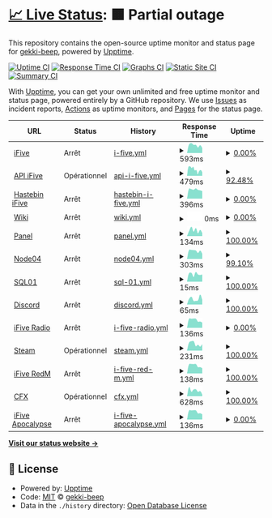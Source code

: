 # [📈 Live Status](https://gekki-beep.github.io/status-page): <!--live status--> **🟧 Partial outage**

This repository contains the open-source uptime monitor and status page for [gekki-beep](https://gekki-beep.github.io/status-page), powered by [Upptime](https://github.com/upptime/upptime).

[![Uptime CI](https://github.com/gekki-beep/status-page/workflows/Uptime%20CI/badge.svg)](https://github.com/gekki-beep/status-page/actions?query=workflow%3A%22Uptime+CI%22)
[![Response Time CI](https://github.com/gekki-beep/status-page/workflows/Response%20Time%20CI/badge.svg)](https://github.com/gekki-beep/status-page/actions?query=workflow%3A%22Response+Time+CI%22)
[![Graphs CI](https://github.com/gekki-beep/status-page/workflows/Graphs%20CI/badge.svg)](https://github.com/gekki-beep/status-page/actions?query=workflow%3A%22Graphs+CI%22)
[![Static Site CI](https://github.com/gekki-beep/status-page/workflows/Static%20Site%20CI/badge.svg)](https://github.com/gekki-beep/status-page/actions?query=workflow%3A%22Static+Site+CI%22)
[![Summary CI](https://github.com/gekki-beep/status-page/workflows/Summary%20CI/badge.svg)](https://github.com/gekki-beep/status-page/actions?query=workflow%3A%22Summary+CI%22)

With [Upptime](https://upptime.js.org), you can get your own unlimited and free uptime monitor and status page, powered entirely by a GitHub repository. We use [Issues](https://github.com/gekki-beep/status-page/issues) as incident reports, [Actions](https://github.com/gekki-beep/status-page/actions) as uptime monitors, and [Pages](https://gekki-beep.github.io/status-page) for the status page.

<!--start: status pages-->
<!-- This summary is generated by Upptime (https://github.com/upptime/upptime) -->
<!-- Do not edit this manually, your changes will be overwritten -->
<!-- prettier-ignore -->
| URL | Status | History | Response Time | Uptime |
| --- | ------ | ------- | ------------- | ------ |
| <img alt="" src="https://i.imgur.com/51J6HuV.png" height="13"> [iFive](https://ifive-community.fr) | Arrêt | [i-five.yml](https://github.com/Gekki-beep/status-page/commits/HEAD/history/i-five.yml) | <details><summary><img alt="Response time graph" src="./graphs/i-five/response-time-week.png" height="20"> 593ms</summary><br><a href="https://gekki-beep.github.io/status-page/history/i-five"><img alt="Response time 328" src="https://img.shields.io/endpoint?url=https%3A%2F%2Fraw.githubusercontent.com%2FGekki-beep%2Fstatus-page%2FHEAD%2Fapi%2Fi-five%2Fresponse-time.json"></a><br><a href="https://gekki-beep.github.io/status-page/history/i-five"><img alt="24-hour response time 385" src="https://img.shields.io/endpoint?url=https%3A%2F%2Fraw.githubusercontent.com%2FGekki-beep%2Fstatus-page%2FHEAD%2Fapi%2Fi-five%2Fresponse-time-day.json"></a><br><a href="https://gekki-beep.github.io/status-page/history/i-five"><img alt="7-day response time 593" src="https://img.shields.io/endpoint?url=https%3A%2F%2Fraw.githubusercontent.com%2FGekki-beep%2Fstatus-page%2FHEAD%2Fapi%2Fi-five%2Fresponse-time-week.json"></a><br><a href="https://gekki-beep.github.io/status-page/history/i-five"><img alt="30-day response time 544" src="https://img.shields.io/endpoint?url=https%3A%2F%2Fraw.githubusercontent.com%2FGekki-beep%2Fstatus-page%2FHEAD%2Fapi%2Fi-five%2Fresponse-time-month.json"></a><br><a href="https://gekki-beep.github.io/status-page/history/i-five"><img alt="1-year response time 333" src="https://img.shields.io/endpoint?url=https%3A%2F%2Fraw.githubusercontent.com%2FGekki-beep%2Fstatus-page%2FHEAD%2Fapi%2Fi-five%2Fresponse-time-year.json"></a></details> | <details><summary><a href="https://gekki-beep.github.io/status-page/history/i-five">0.00%</a></summary><a href="https://gekki-beep.github.io/status-page/history/i-five"><img alt="All-time uptime 54.99%" src="https://img.shields.io/endpoint?url=https%3A%2F%2Fraw.githubusercontent.com%2FGekki-beep%2Fstatus-page%2FHEAD%2Fapi%2Fi-five%2Fuptime.json"></a><br><a href="https://gekki-beep.github.io/status-page/history/i-five"><img alt="24-hour uptime 0.00%" src="https://img.shields.io/endpoint?url=https%3A%2F%2Fraw.githubusercontent.com%2FGekki-beep%2Fstatus-page%2FHEAD%2Fapi%2Fi-five%2Fuptime-day.json"></a><br><a href="https://gekki-beep.github.io/status-page/history/i-five"><img alt="7-day uptime 0.00%" src="https://img.shields.io/endpoint?url=https%3A%2F%2Fraw.githubusercontent.com%2FGekki-beep%2Fstatus-page%2FHEAD%2Fapi%2Fi-five%2Fuptime-week.json"></a><br><a href="https://gekki-beep.github.io/status-page/history/i-five"><img alt="30-day uptime 1.38%" src="https://img.shields.io/endpoint?url=https%3A%2F%2Fraw.githubusercontent.com%2FGekki-beep%2Fstatus-page%2FHEAD%2Fapi%2Fi-five%2Fuptime-month.json"></a><br><a href="https://gekki-beep.github.io/status-page/history/i-five"><img alt="1-year uptime 73.63%" src="https://img.shields.io/endpoint?url=https%3A%2F%2Fraw.githubusercontent.com%2FGekki-beep%2Fstatus-page%2FHEAD%2Fapi%2Fi-five%2Fuptime-year.json"></a></details>
| <img alt="" src="https://i.imgur.com/51J6HuV.png" height="13"> [API iFive](https://api.ifive-community.fr) | Opérationnel | [api-i-five.yml](https://github.com/Gekki-beep/status-page/commits/HEAD/history/api-i-five.yml) | <details><summary><img alt="Response time graph" src="./graphs/api-i-five/response-time-week.png" height="20"> 479ms</summary><br><a href="https://gekki-beep.github.io/status-page/history/api-i-five"><img alt="Response time 492" src="https://img.shields.io/endpoint?url=https%3A%2F%2Fraw.githubusercontent.com%2FGekki-beep%2Fstatus-page%2FHEAD%2Fapi%2Fapi-i-five%2Fresponse-time.json"></a><br><a href="https://gekki-beep.github.io/status-page/history/api-i-five"><img alt="24-hour response time 387" src="https://img.shields.io/endpoint?url=https%3A%2F%2Fraw.githubusercontent.com%2FGekki-beep%2Fstatus-page%2FHEAD%2Fapi%2Fapi-i-five%2Fresponse-time-day.json"></a><br><a href="https://gekki-beep.github.io/status-page/history/api-i-five"><img alt="7-day response time 479" src="https://img.shields.io/endpoint?url=https%3A%2F%2Fraw.githubusercontent.com%2FGekki-beep%2Fstatus-page%2FHEAD%2Fapi%2Fapi-i-five%2Fresponse-time-week.json"></a><br><a href="https://gekki-beep.github.io/status-page/history/api-i-five"><img alt="30-day response time 489" src="https://img.shields.io/endpoint?url=https%3A%2F%2Fraw.githubusercontent.com%2FGekki-beep%2Fstatus-page%2FHEAD%2Fapi%2Fapi-i-five%2Fresponse-time-month.json"></a><br><a href="https://gekki-beep.github.io/status-page/history/api-i-five"><img alt="1-year response time 492" src="https://img.shields.io/endpoint?url=https%3A%2F%2Fraw.githubusercontent.com%2FGekki-beep%2Fstatus-page%2FHEAD%2Fapi%2Fapi-i-five%2Fresponse-time-year.json"></a></details> | <details><summary><a href="https://gekki-beep.github.io/status-page/history/api-i-five">92.48%</a></summary><a href="https://gekki-beep.github.io/status-page/history/api-i-five"><img alt="All-time uptime 95.74%" src="https://img.shields.io/endpoint?url=https%3A%2F%2Fraw.githubusercontent.com%2FGekki-beep%2Fstatus-page%2FHEAD%2Fapi%2Fapi-i-five%2Fuptime.json"></a><br><a href="https://gekki-beep.github.io/status-page/history/api-i-five"><img alt="24-hour uptime 47.62%" src="https://img.shields.io/endpoint?url=https%3A%2F%2Fraw.githubusercontent.com%2FGekki-beep%2Fstatus-page%2FHEAD%2Fapi%2Fapi-i-five%2Fuptime-day.json"></a><br><a href="https://gekki-beep.github.io/status-page/history/api-i-five"><img alt="7-day uptime 92.48%" src="https://img.shields.io/endpoint?url=https%3A%2F%2Fraw.githubusercontent.com%2FGekki-beep%2Fstatus-page%2FHEAD%2Fapi%2Fapi-i-five%2Fuptime-week.json"></a><br><a href="https://gekki-beep.github.io/status-page/history/api-i-five"><img alt="30-day uptime 96.45%" src="https://img.shields.io/endpoint?url=https%3A%2F%2Fraw.githubusercontent.com%2FGekki-beep%2Fstatus-page%2FHEAD%2Fapi%2Fapi-i-five%2Fuptime-month.json"></a><br><a href="https://gekki-beep.github.io/status-page/history/api-i-five"><img alt="1-year uptime 95.74%" src="https://img.shields.io/endpoint?url=https%3A%2F%2Fraw.githubusercontent.com%2FGekki-beep%2Fstatus-page%2FHEAD%2Fapi%2Fapi-i-five%2Fuptime-year.json"></a></details>
| <img alt="" src="https://i.imgur.com/51J6HuV.png" height="13"> [Hastebin iFive](https://hastebin.ifive-community.fr) | Arrêt | [hastebin-i-five.yml](https://github.com/Gekki-beep/status-page/commits/HEAD/history/hastebin-i-five.yml) | <details><summary><img alt="Response time graph" src="./graphs/hastebin-i-five/response-time-week.png" height="20"> 396ms</summary><br><a href="https://gekki-beep.github.io/status-page/history/hastebin-i-five"><img alt="Response time 349" src="https://img.shields.io/endpoint?url=https%3A%2F%2Fraw.githubusercontent.com%2FGekki-beep%2Fstatus-page%2FHEAD%2Fapi%2Fhastebin-i-five%2Fresponse-time.json"></a><br><a href="https://gekki-beep.github.io/status-page/history/hastebin-i-five"><img alt="24-hour response time 330" src="https://img.shields.io/endpoint?url=https%3A%2F%2Fraw.githubusercontent.com%2FGekki-beep%2Fstatus-page%2FHEAD%2Fapi%2Fhastebin-i-five%2Fresponse-time-day.json"></a><br><a href="https://gekki-beep.github.io/status-page/history/hastebin-i-five"><img alt="7-day response time 396" src="https://img.shields.io/endpoint?url=https%3A%2F%2Fraw.githubusercontent.com%2FGekki-beep%2Fstatus-page%2FHEAD%2Fapi%2Fhastebin-i-five%2Fresponse-time-week.json"></a><br><a href="https://gekki-beep.github.io/status-page/history/hastebin-i-five"><img alt="30-day response time 378" src="https://img.shields.io/endpoint?url=https%3A%2F%2Fraw.githubusercontent.com%2FGekki-beep%2Fstatus-page%2FHEAD%2Fapi%2Fhastebin-i-five%2Fresponse-time-month.json"></a><br><a href="https://gekki-beep.github.io/status-page/history/hastebin-i-five"><img alt="1-year response time 349" src="https://img.shields.io/endpoint?url=https%3A%2F%2Fraw.githubusercontent.com%2FGekki-beep%2Fstatus-page%2FHEAD%2Fapi%2Fhastebin-i-five%2Fresponse-time-year.json"></a></details> | <details><summary><a href="https://gekki-beep.github.io/status-page/history/hastebin-i-five">0.00%</a></summary><a href="https://gekki-beep.github.io/status-page/history/hastebin-i-five"><img alt="All-time uptime 92.23%" src="https://img.shields.io/endpoint?url=https%3A%2F%2Fraw.githubusercontent.com%2FGekki-beep%2Fstatus-page%2FHEAD%2Fapi%2Fhastebin-i-five%2Fuptime.json"></a><br><a href="https://gekki-beep.github.io/status-page/history/hastebin-i-five"><img alt="24-hour uptime 0.00%" src="https://img.shields.io/endpoint?url=https%3A%2F%2Fraw.githubusercontent.com%2FGekki-beep%2Fstatus-page%2FHEAD%2Fapi%2Fhastebin-i-five%2Fuptime-day.json"></a><br><a href="https://gekki-beep.github.io/status-page/history/hastebin-i-five"><img alt="7-day uptime 0.00%" src="https://img.shields.io/endpoint?url=https%3A%2F%2Fraw.githubusercontent.com%2FGekki-beep%2Fstatus-page%2FHEAD%2Fapi%2Fhastebin-i-five%2Fuptime-week.json"></a><br><a href="https://gekki-beep.github.io/status-page/history/hastebin-i-five"><img alt="30-day uptime 66.87%" src="https://img.shields.io/endpoint?url=https%3A%2F%2Fraw.githubusercontent.com%2FGekki-beep%2Fstatus-page%2FHEAD%2Fapi%2Fhastebin-i-five%2Fuptime-month.json"></a><br><a href="https://gekki-beep.github.io/status-page/history/hastebin-i-five"><img alt="1-year uptime 92.23%" src="https://img.shields.io/endpoint?url=https%3A%2F%2Fraw.githubusercontent.com%2FGekki-beep%2Fstatus-page%2FHEAD%2Fapi%2Fhastebin-i-five%2Fuptime-year.json"></a></details>
| <img alt="" src="https://i.imgur.com/51J6HuV.png" height="13"> [Wiki](https://wiki.ifive-community.fr) | Arrêt | [wiki.yml](https://github.com/Gekki-beep/status-page/commits/HEAD/history/wiki.yml) | <details><summary><img alt="Response time graph" src="./graphs/wiki/response-time-week.png" height="20"> 0ms</summary><br><a href="https://gekki-beep.github.io/status-page/history/wiki"><img alt="Response time 539" src="https://img.shields.io/endpoint?url=https%3A%2F%2Fraw.githubusercontent.com%2FGekki-beep%2Fstatus-page%2FHEAD%2Fapi%2Fwiki%2Fresponse-time.json"></a><br><a href="https://gekki-beep.github.io/status-page/history/wiki"><img alt="24-hour response time 0" src="https://img.shields.io/endpoint?url=https%3A%2F%2Fraw.githubusercontent.com%2FGekki-beep%2Fstatus-page%2FHEAD%2Fapi%2Fwiki%2Fresponse-time-day.json"></a><br><a href="https://gekki-beep.github.io/status-page/history/wiki"><img alt="7-day response time 0" src="https://img.shields.io/endpoint?url=https%3A%2F%2Fraw.githubusercontent.com%2FGekki-beep%2Fstatus-page%2FHEAD%2Fapi%2Fwiki%2Fresponse-time-week.json"></a><br><a href="https://gekki-beep.github.io/status-page/history/wiki"><img alt="30-day response time 0" src="https://img.shields.io/endpoint?url=https%3A%2F%2Fraw.githubusercontent.com%2FGekki-beep%2Fstatus-page%2FHEAD%2Fapi%2Fwiki%2Fresponse-time-month.json"></a><br><a href="https://gekki-beep.github.io/status-page/history/wiki"><img alt="1-year response time 489" src="https://img.shields.io/endpoint?url=https%3A%2F%2Fraw.githubusercontent.com%2FGekki-beep%2Fstatus-page%2FHEAD%2Fapi%2Fwiki%2Fresponse-time-year.json"></a></details> | <details><summary><a href="https://gekki-beep.github.io/status-page/history/wiki">0.00%</a></summary><a href="https://gekki-beep.github.io/status-page/history/wiki"><img alt="All-time uptime 67.11%" src="https://img.shields.io/endpoint?url=https%3A%2F%2Fraw.githubusercontent.com%2FGekki-beep%2Fstatus-page%2FHEAD%2Fapi%2Fwiki%2Fuptime.json"></a><br><a href="https://gekki-beep.github.io/status-page/history/wiki"><img alt="24-hour uptime 0.00%" src="https://img.shields.io/endpoint?url=https%3A%2F%2Fraw.githubusercontent.com%2FGekki-beep%2Fstatus-page%2FHEAD%2Fapi%2Fwiki%2Fuptime-day.json"></a><br><a href="https://gekki-beep.github.io/status-page/history/wiki"><img alt="7-day uptime 0.00%" src="https://img.shields.io/endpoint?url=https%3A%2F%2Fraw.githubusercontent.com%2FGekki-beep%2Fstatus-page%2FHEAD%2Fapi%2Fwiki%2Fuptime-week.json"></a><br><a href="https://gekki-beep.github.io/status-page/history/wiki"><img alt="30-day uptime 1.38%" src="https://img.shields.io/endpoint?url=https%3A%2F%2Fraw.githubusercontent.com%2FGekki-beep%2Fstatus-page%2FHEAD%2Fapi%2Fwiki%2Fuptime-month.json"></a><br><a href="https://gekki-beep.github.io/status-page/history/wiki"><img alt="1-year uptime 60.43%" src="https://img.shields.io/endpoint?url=https%3A%2F%2Fraw.githubusercontent.com%2FGekki-beep%2Fstatus-page%2FHEAD%2Fapi%2Fwiki%2Fuptime-year.json"></a></details>
| <img alt="" src="https://i.imgur.com/51J6HuV.png" height="13"> [Panel](https://panel.ifive-roleplay.fr/) | Arrêt | [panel.yml](https://github.com/Gekki-beep/status-page/commits/HEAD/history/panel.yml) | <details><summary><img alt="Response time graph" src="./graphs/panel/response-time-week.png" height="20"> 134ms</summary><br><a href="https://gekki-beep.github.io/status-page/history/panel"><img alt="Response time 182" src="https://img.shields.io/endpoint?url=https%3A%2F%2Fraw.githubusercontent.com%2FGekki-beep%2Fstatus-page%2FHEAD%2Fapi%2Fpanel%2Fresponse-time.json"></a><br><a href="https://gekki-beep.github.io/status-page/history/panel"><img alt="24-hour response time 72" src="https://img.shields.io/endpoint?url=https%3A%2F%2Fraw.githubusercontent.com%2FGekki-beep%2Fstatus-page%2FHEAD%2Fapi%2Fpanel%2Fresponse-time-day.json"></a><br><a href="https://gekki-beep.github.io/status-page/history/panel"><img alt="7-day response time 134" src="https://img.shields.io/endpoint?url=https%3A%2F%2Fraw.githubusercontent.com%2FGekki-beep%2Fstatus-page%2FHEAD%2Fapi%2Fpanel%2Fresponse-time-week.json"></a><br><a href="https://gekki-beep.github.io/status-page/history/panel"><img alt="30-day response time 138" src="https://img.shields.io/endpoint?url=https%3A%2F%2Fraw.githubusercontent.com%2FGekki-beep%2Fstatus-page%2FHEAD%2Fapi%2Fpanel%2Fresponse-time-month.json"></a><br><a href="https://gekki-beep.github.io/status-page/history/panel"><img alt="1-year response time 131" src="https://img.shields.io/endpoint?url=https%3A%2F%2Fraw.githubusercontent.com%2FGekki-beep%2Fstatus-page%2FHEAD%2Fapi%2Fpanel%2Fresponse-time-year.json"></a></details> | <details><summary><a href="https://gekki-beep.github.io/status-page/history/panel">100.00%</a></summary><a href="https://gekki-beep.github.io/status-page/history/panel"><img alt="All-time uptime 98.38%" src="https://img.shields.io/endpoint?url=https%3A%2F%2Fraw.githubusercontent.com%2FGekki-beep%2Fstatus-page%2FHEAD%2Fapi%2Fpanel%2Fuptime.json"></a><br><a href="https://gekki-beep.github.io/status-page/history/panel"><img alt="24-hour uptime 100.00%" src="https://img.shields.io/endpoint?url=https%3A%2F%2Fraw.githubusercontent.com%2FGekki-beep%2Fstatus-page%2FHEAD%2Fapi%2Fpanel%2Fuptime-day.json"></a><br><a href="https://gekki-beep.github.io/status-page/history/panel"><img alt="7-day uptime 100.00%" src="https://img.shields.io/endpoint?url=https%3A%2F%2Fraw.githubusercontent.com%2FGekki-beep%2Fstatus-page%2FHEAD%2Fapi%2Fpanel%2Fuptime-week.json"></a><br><a href="https://gekki-beep.github.io/status-page/history/panel"><img alt="30-day uptime 100.00%" src="https://img.shields.io/endpoint?url=https%3A%2F%2Fraw.githubusercontent.com%2FGekki-beep%2Fstatus-page%2FHEAD%2Fapi%2Fpanel%2Fuptime-month.json"></a><br><a href="https://gekki-beep.github.io/status-page/history/panel"><img alt="1-year uptime 100.00%" src="https://img.shields.io/endpoint?url=https%3A%2F%2Fraw.githubusercontent.com%2FGekki-beep%2Fstatus-page%2FHEAD%2Fapi%2Fpanel%2Fuptime-year.json"></a></details>
| <img alt="" src="https://i.imgur.com/51J6HuV.png" height="13"> [Node04](http://node04.ifive-community.fr/) | Arrêt | [node04.yml](https://github.com/Gekki-beep/status-page/commits/HEAD/history/node04.yml) | <details><summary><img alt="Response time graph" src="./graphs/node04/response-time-week.png" height="20"> 303ms</summary><br><a href="https://gekki-beep.github.io/status-page/history/node04"><img alt="Response time 303" src="https://img.shields.io/endpoint?url=https%3A%2F%2Fraw.githubusercontent.com%2FGekki-beep%2Fstatus-page%2FHEAD%2Fapi%2Fnode04%2Fresponse-time.json"></a><br><a href="https://gekki-beep.github.io/status-page/history/node04"><img alt="24-hour response time 199" src="https://img.shields.io/endpoint?url=https%3A%2F%2Fraw.githubusercontent.com%2FGekki-beep%2Fstatus-page%2FHEAD%2Fapi%2Fnode04%2Fresponse-time-day.json"></a><br><a href="https://gekki-beep.github.io/status-page/history/node04"><img alt="7-day response time 303" src="https://img.shields.io/endpoint?url=https%3A%2F%2Fraw.githubusercontent.com%2FGekki-beep%2Fstatus-page%2FHEAD%2Fapi%2Fnode04%2Fresponse-time-week.json"></a><br><a href="https://gekki-beep.github.io/status-page/history/node04"><img alt="30-day response time 286" src="https://img.shields.io/endpoint?url=https%3A%2F%2Fraw.githubusercontent.com%2FGekki-beep%2Fstatus-page%2FHEAD%2Fapi%2Fnode04%2Fresponse-time-month.json"></a><br><a href="https://gekki-beep.github.io/status-page/history/node04"><img alt="1-year response time 303" src="https://img.shields.io/endpoint?url=https%3A%2F%2Fraw.githubusercontent.com%2FGekki-beep%2Fstatus-page%2FHEAD%2Fapi%2Fnode04%2Fresponse-time-year.json"></a></details> | <details><summary><a href="https://gekki-beep.github.io/status-page/history/node04">99.10%</a></summary><a href="https://gekki-beep.github.io/status-page/history/node04"><img alt="All-time uptime 98.89%" src="https://img.shields.io/endpoint?url=https%3A%2F%2Fraw.githubusercontent.com%2FGekki-beep%2Fstatus-page%2FHEAD%2Fapi%2Fnode04%2Fuptime.json"></a><br><a href="https://gekki-beep.github.io/status-page/history/node04"><img alt="24-hour uptime 93.68%" src="https://img.shields.io/endpoint?url=https%3A%2F%2Fraw.githubusercontent.com%2FGekki-beep%2Fstatus-page%2FHEAD%2Fapi%2Fnode04%2Fuptime-day.json"></a><br><a href="https://gekki-beep.github.io/status-page/history/node04"><img alt="7-day uptime 99.10%" src="https://img.shields.io/endpoint?url=https%3A%2F%2Fraw.githubusercontent.com%2FGekki-beep%2Fstatus-page%2FHEAD%2Fapi%2Fnode04%2Fuptime-week.json"></a><br><a href="https://gekki-beep.github.io/status-page/history/node04"><img alt="30-day uptime 99.79%" src="https://img.shields.io/endpoint?url=https%3A%2F%2Fraw.githubusercontent.com%2FGekki-beep%2Fstatus-page%2FHEAD%2Fapi%2Fnode04%2Fuptime-month.json"></a><br><a href="https://gekki-beep.github.io/status-page/history/node04"><img alt="1-year uptime 98.89%" src="https://img.shields.io/endpoint?url=https%3A%2F%2Fraw.githubusercontent.com%2FGekki-beep%2Fstatus-page%2FHEAD%2Fapi%2Fnode04%2Fuptime-year.json"></a></details>
| <img alt="" src="https://i.imgur.com/51J6HuV.png" height="13"> [SQL01](https://panel.ifive-roleplay.fr/pma) | Arrêt | [sql-01.yml](https://github.com/Gekki-beep/status-page/commits/HEAD/history/sql-01.yml) | <details><summary><img alt="Response time graph" src="./graphs/sql-01/response-time-week.png" height="20"> 15ms</summary><br><a href="https://gekki-beep.github.io/status-page/history/sql-01"><img alt="Response time 92" src="https://img.shields.io/endpoint?url=https%3A%2F%2Fraw.githubusercontent.com%2FGekki-beep%2Fstatus-page%2FHEAD%2Fapi%2Fsql-01%2Fresponse-time.json"></a><br><a href="https://gekki-beep.github.io/status-page/history/sql-01"><img alt="24-hour response time 14" src="https://img.shields.io/endpoint?url=https%3A%2F%2Fraw.githubusercontent.com%2FGekki-beep%2Fstatus-page%2FHEAD%2Fapi%2Fsql-01%2Fresponse-time-day.json"></a><br><a href="https://gekki-beep.github.io/status-page/history/sql-01"><img alt="7-day response time 15" src="https://img.shields.io/endpoint?url=https%3A%2F%2Fraw.githubusercontent.com%2FGekki-beep%2Fstatus-page%2FHEAD%2Fapi%2Fsql-01%2Fresponse-time-week.json"></a><br><a href="https://gekki-beep.github.io/status-page/history/sql-01"><img alt="30-day response time 14" src="https://img.shields.io/endpoint?url=https%3A%2F%2Fraw.githubusercontent.com%2FGekki-beep%2Fstatus-page%2FHEAD%2Fapi%2Fsql-01%2Fresponse-time-month.json"></a><br><a href="https://gekki-beep.github.io/status-page/history/sql-01"><img alt="1-year response time 12" src="https://img.shields.io/endpoint?url=https%3A%2F%2Fraw.githubusercontent.com%2FGekki-beep%2Fstatus-page%2FHEAD%2Fapi%2Fsql-01%2Fresponse-time-year.json"></a></details> | <details><summary><a href="https://gekki-beep.github.io/status-page/history/sql-01">100.00%</a></summary><a href="https://gekki-beep.github.io/status-page/history/sql-01"><img alt="All-time uptime 97.05%" src="https://img.shields.io/endpoint?url=https%3A%2F%2Fraw.githubusercontent.com%2FGekki-beep%2Fstatus-page%2FHEAD%2Fapi%2Fsql-01%2Fuptime.json"></a><br><a href="https://gekki-beep.github.io/status-page/history/sql-01"><img alt="24-hour uptime 100.00%" src="https://img.shields.io/endpoint?url=https%3A%2F%2Fraw.githubusercontent.com%2FGekki-beep%2Fstatus-page%2FHEAD%2Fapi%2Fsql-01%2Fuptime-day.json"></a><br><a href="https://gekki-beep.github.io/status-page/history/sql-01"><img alt="7-day uptime 100.00%" src="https://img.shields.io/endpoint?url=https%3A%2F%2Fraw.githubusercontent.com%2FGekki-beep%2Fstatus-page%2FHEAD%2Fapi%2Fsql-01%2Fuptime-week.json"></a><br><a href="https://gekki-beep.github.io/status-page/history/sql-01"><img alt="30-day uptime 100.00%" src="https://img.shields.io/endpoint?url=https%3A%2F%2Fraw.githubusercontent.com%2FGekki-beep%2Fstatus-page%2FHEAD%2Fapi%2Fsql-01%2Fuptime-month.json"></a><br><a href="https://gekki-beep.github.io/status-page/history/sql-01"><img alt="1-year uptime 99.24%" src="https://img.shields.io/endpoint?url=https%3A%2F%2Fraw.githubusercontent.com%2FGekki-beep%2Fstatus-page%2FHEAD%2Fapi%2Fsql-01%2Fuptime-year.json"></a></details>
| <img alt="" src="https://icons.duckduckgo.com/ip3/discord.com.ico" height="13"> [Discord](https://discord.com/api/v10) | Arrêt | [discord.yml](https://github.com/Gekki-beep/status-page/commits/HEAD/history/discord.yml) | <details><summary><img alt="Response time graph" src="./graphs/discord/response-time-week.png" height="20"> 65ms</summary><br><a href="https://gekki-beep.github.io/status-page/history/discord"><img alt="Response time 61" src="https://img.shields.io/endpoint?url=https%3A%2F%2Fraw.githubusercontent.com%2FGekki-beep%2Fstatus-page%2FHEAD%2Fapi%2Fdiscord%2Fresponse-time.json"></a><br><a href="https://gekki-beep.github.io/status-page/history/discord"><img alt="24-hour response time 53" src="https://img.shields.io/endpoint?url=https%3A%2F%2Fraw.githubusercontent.com%2FGekki-beep%2Fstatus-page%2FHEAD%2Fapi%2Fdiscord%2Fresponse-time-day.json"></a><br><a href="https://gekki-beep.github.io/status-page/history/discord"><img alt="7-day response time 65" src="https://img.shields.io/endpoint?url=https%3A%2F%2Fraw.githubusercontent.com%2FGekki-beep%2Fstatus-page%2FHEAD%2Fapi%2Fdiscord%2Fresponse-time-week.json"></a><br><a href="https://gekki-beep.github.io/status-page/history/discord"><img alt="30-day response time 62" src="https://img.shields.io/endpoint?url=https%3A%2F%2Fraw.githubusercontent.com%2FGekki-beep%2Fstatus-page%2FHEAD%2Fapi%2Fdiscord%2Fresponse-time-month.json"></a><br><a href="https://gekki-beep.github.io/status-page/history/discord"><img alt="1-year response time 54" src="https://img.shields.io/endpoint?url=https%3A%2F%2Fraw.githubusercontent.com%2FGekki-beep%2Fstatus-page%2FHEAD%2Fapi%2Fdiscord%2Fresponse-time-year.json"></a></details> | <details><summary><a href="https://gekki-beep.github.io/status-page/history/discord">100.00%</a></summary><a href="https://gekki-beep.github.io/status-page/history/discord"><img alt="All-time uptime 76.59%" src="https://img.shields.io/endpoint?url=https%3A%2F%2Fraw.githubusercontent.com%2FGekki-beep%2Fstatus-page%2FHEAD%2Fapi%2Fdiscord%2Fuptime.json"></a><br><a href="https://gekki-beep.github.io/status-page/history/discord"><img alt="24-hour uptime 100.00%" src="https://img.shields.io/endpoint?url=https%3A%2F%2Fraw.githubusercontent.com%2FGekki-beep%2Fstatus-page%2FHEAD%2Fapi%2Fdiscord%2Fuptime-day.json"></a><br><a href="https://gekki-beep.github.io/status-page/history/discord"><img alt="7-day uptime 100.00%" src="https://img.shields.io/endpoint?url=https%3A%2F%2Fraw.githubusercontent.com%2FGekki-beep%2Fstatus-page%2FHEAD%2Fapi%2Fdiscord%2Fuptime-week.json"></a><br><a href="https://gekki-beep.github.io/status-page/history/discord"><img alt="30-day uptime 100.00%" src="https://img.shields.io/endpoint?url=https%3A%2F%2Fraw.githubusercontent.com%2FGekki-beep%2Fstatus-page%2FHEAD%2Fapi%2Fdiscord%2Fuptime-month.json"></a><br><a href="https://gekki-beep.github.io/status-page/history/discord"><img alt="1-year uptime 99.24%" src="https://img.shields.io/endpoint?url=https%3A%2F%2Fraw.githubusercontent.com%2FGekki-beep%2Fstatus-page%2FHEAD%2Fapi%2Fdiscord%2Fuptime-year.json"></a></details>
| <img alt="" src="https://i.imgur.com/51J6HuV.png" height="13"> [iFive Radio](node04.ifive-community.fr) | Arrêt | [i-five-radio.yml](https://github.com/Gekki-beep/status-page/commits/HEAD/history/i-five-radio.yml) | <details><summary><img alt="Response time graph" src="./graphs/i-five-radio/response-time-week.png" height="20"> 136ms</summary><br><a href="https://gekki-beep.github.io/status-page/history/i-five-radio"><img alt="Response time 119" src="https://img.shields.io/endpoint?url=https%3A%2F%2Fraw.githubusercontent.com%2FGekki-beep%2Fstatus-page%2FHEAD%2Fapi%2Fi-five-radio%2Fresponse-time.json"></a><br><a href="https://gekki-beep.github.io/status-page/history/i-five-radio"><img alt="24-hour response time 91" src="https://img.shields.io/endpoint?url=https%3A%2F%2Fraw.githubusercontent.com%2FGekki-beep%2Fstatus-page%2FHEAD%2Fapi%2Fi-five-radio%2Fresponse-time-day.json"></a><br><a href="https://gekki-beep.github.io/status-page/history/i-five-radio"><img alt="7-day response time 136" src="https://img.shields.io/endpoint?url=https%3A%2F%2Fraw.githubusercontent.com%2FGekki-beep%2Fstatus-page%2FHEAD%2Fapi%2Fi-five-radio%2Fresponse-time-week.json"></a><br><a href="https://gekki-beep.github.io/status-page/history/i-five-radio"><img alt="30-day response time 124" src="https://img.shields.io/endpoint?url=https%3A%2F%2Fraw.githubusercontent.com%2FGekki-beep%2Fstatus-page%2FHEAD%2Fapi%2Fi-five-radio%2Fresponse-time-month.json"></a><br><a href="https://gekki-beep.github.io/status-page/history/i-five-radio"><img alt="1-year response time 119" src="https://img.shields.io/endpoint?url=https%3A%2F%2Fraw.githubusercontent.com%2FGekki-beep%2Fstatus-page%2FHEAD%2Fapi%2Fi-five-radio%2Fresponse-time-year.json"></a></details> | <details><summary><a href="https://gekki-beep.github.io/status-page/history/i-five-radio">0.00%</a></summary><a href="https://gekki-beep.github.io/status-page/history/i-five-radio"><img alt="All-time uptime 60.76%" src="https://img.shields.io/endpoint?url=https%3A%2F%2Fraw.githubusercontent.com%2FGekki-beep%2Fstatus-page%2FHEAD%2Fapi%2Fi-five-radio%2Fuptime.json"></a><br><a href="https://gekki-beep.github.io/status-page/history/i-five-radio"><img alt="24-hour uptime 0.00%" src="https://img.shields.io/endpoint?url=https%3A%2F%2Fraw.githubusercontent.com%2FGekki-beep%2Fstatus-page%2FHEAD%2Fapi%2Fi-five-radio%2Fuptime-day.json"></a><br><a href="https://gekki-beep.github.io/status-page/history/i-five-radio"><img alt="7-day uptime 0.00%" src="https://img.shields.io/endpoint?url=https%3A%2F%2Fraw.githubusercontent.com%2FGekki-beep%2Fstatus-page%2FHEAD%2Fapi%2Fi-five-radio%2Fuptime-week.json"></a><br><a href="https://gekki-beep.github.io/status-page/history/i-five-radio"><img alt="30-day uptime 1.38%" src="https://img.shields.io/endpoint?url=https%3A%2F%2Fraw.githubusercontent.com%2FGekki-beep%2Fstatus-page%2FHEAD%2Fapi%2Fi-five-radio%2Fuptime-month.json"></a><br><a href="https://gekki-beep.github.io/status-page/history/i-five-radio"><img alt="1-year uptime 60.76%" src="https://img.shields.io/endpoint?url=https%3A%2F%2Fraw.githubusercontent.com%2FGekki-beep%2Fstatus-page%2FHEAD%2Fapi%2Fi-five-radio%2Fuptime-year.json"></a></details>
| <img alt="" src="https://www.pinclipart.com/picdir/middle/100-1003109_steam-clip-art.png" height="13"> [Steam](https://api.steampowered.com) | Opérationnel | [steam.yml](https://github.com/Gekki-beep/status-page/commits/HEAD/history/steam.yml) | <details><summary><img alt="Response time graph" src="./graphs/steam/response-time-week.png" height="20"> 231ms</summary><br><a href="https://gekki-beep.github.io/status-page/history/steam"><img alt="Response time 276" src="https://img.shields.io/endpoint?url=https%3A%2F%2Fraw.githubusercontent.com%2FGekki-beep%2Fstatus-page%2FHEAD%2Fapi%2Fsteam%2Fresponse-time.json"></a><br><a href="https://gekki-beep.github.io/status-page/history/steam"><img alt="24-hour response time 215" src="https://img.shields.io/endpoint?url=https%3A%2F%2Fraw.githubusercontent.com%2FGekki-beep%2Fstatus-page%2FHEAD%2Fapi%2Fsteam%2Fresponse-time-day.json"></a><br><a href="https://gekki-beep.github.io/status-page/history/steam"><img alt="7-day response time 231" src="https://img.shields.io/endpoint?url=https%3A%2F%2Fraw.githubusercontent.com%2FGekki-beep%2Fstatus-page%2FHEAD%2Fapi%2Fsteam%2Fresponse-time-week.json"></a><br><a href="https://gekki-beep.github.io/status-page/history/steam"><img alt="30-day response time 258" src="https://img.shields.io/endpoint?url=https%3A%2F%2Fraw.githubusercontent.com%2FGekki-beep%2Fstatus-page%2FHEAD%2Fapi%2Fsteam%2Fresponse-time-month.json"></a><br><a href="https://gekki-beep.github.io/status-page/history/steam"><img alt="1-year response time 265" src="https://img.shields.io/endpoint?url=https%3A%2F%2Fraw.githubusercontent.com%2FGekki-beep%2Fstatus-page%2FHEAD%2Fapi%2Fsteam%2Fresponse-time-year.json"></a></details> | <details><summary><a href="https://gekki-beep.github.io/status-page/history/steam">100.00%</a></summary><a href="https://gekki-beep.github.io/status-page/history/steam"><img alt="All-time uptime 100.00%" src="https://img.shields.io/endpoint?url=https%3A%2F%2Fraw.githubusercontent.com%2FGekki-beep%2Fstatus-page%2FHEAD%2Fapi%2Fsteam%2Fuptime.json"></a><br><a href="https://gekki-beep.github.io/status-page/history/steam"><img alt="24-hour uptime 100.00%" src="https://img.shields.io/endpoint?url=https%3A%2F%2Fraw.githubusercontent.com%2FGekki-beep%2Fstatus-page%2FHEAD%2Fapi%2Fsteam%2Fuptime-day.json"></a><br><a href="https://gekki-beep.github.io/status-page/history/steam"><img alt="7-day uptime 100.00%" src="https://img.shields.io/endpoint?url=https%3A%2F%2Fraw.githubusercontent.com%2FGekki-beep%2Fstatus-page%2FHEAD%2Fapi%2Fsteam%2Fuptime-week.json"></a><br><a href="https://gekki-beep.github.io/status-page/history/steam"><img alt="30-day uptime 100.00%" src="https://img.shields.io/endpoint?url=https%3A%2F%2Fraw.githubusercontent.com%2FGekki-beep%2Fstatus-page%2FHEAD%2Fapi%2Fsteam%2Fuptime-month.json"></a><br><a href="https://gekki-beep.github.io/status-page/history/steam"><img alt="1-year uptime 100.00%" src="https://img.shields.io/endpoint?url=https%3A%2F%2Fraw.githubusercontent.com%2FGekki-beep%2Fstatus-page%2FHEAD%2Fapi%2Fsteam%2Fuptime-year.json"></a></details>
| <img alt="" src="https://i.imgur.com/51J6HuV.png" height="13"> [iFive RedM](node04.ifive-community.fr) | Arrêt | [i-five-red-m.yml](https://github.com/Gekki-beep/status-page/commits/HEAD/history/i-five-red-m.yml) | <details><summary><img alt="Response time graph" src="./graphs/i-five-red-m/response-time-week.png" height="20"> 138ms</summary><br><a href="https://gekki-beep.github.io/status-page/history/i-five-red-m"><img alt="Response time 119" src="https://img.shields.io/endpoint?url=https%3A%2F%2Fraw.githubusercontent.com%2FGekki-beep%2Fstatus-page%2FHEAD%2Fapi%2Fi-five-red-m%2Fresponse-time.json"></a><br><a href="https://gekki-beep.github.io/status-page/history/i-five-red-m"><img alt="24-hour response time 91" src="https://img.shields.io/endpoint?url=https%3A%2F%2Fraw.githubusercontent.com%2FGekki-beep%2Fstatus-page%2FHEAD%2Fapi%2Fi-five-red-m%2Fresponse-time-day.json"></a><br><a href="https://gekki-beep.github.io/status-page/history/i-five-red-m"><img alt="7-day response time 138" src="https://img.shields.io/endpoint?url=https%3A%2F%2Fraw.githubusercontent.com%2FGekki-beep%2Fstatus-page%2FHEAD%2Fapi%2Fi-five-red-m%2Fresponse-time-week.json"></a><br><a href="https://gekki-beep.github.io/status-page/history/i-five-red-m"><img alt="30-day response time 124" src="https://img.shields.io/endpoint?url=https%3A%2F%2Fraw.githubusercontent.com%2FGekki-beep%2Fstatus-page%2FHEAD%2Fapi%2Fi-five-red-m%2Fresponse-time-month.json"></a><br><a href="https://gekki-beep.github.io/status-page/history/i-five-red-m"><img alt="1-year response time 119" src="https://img.shields.io/endpoint?url=https%3A%2F%2Fraw.githubusercontent.com%2FGekki-beep%2Fstatus-page%2FHEAD%2Fapi%2Fi-five-red-m%2Fresponse-time-year.json"></a></details> | <details><summary><a href="https://gekki-beep.github.io/status-page/history/i-five-red-m">100.00%</a></summary><a href="https://gekki-beep.github.io/status-page/history/i-five-red-m"><img alt="All-time uptime 98.59%" src="https://img.shields.io/endpoint?url=https%3A%2F%2Fraw.githubusercontent.com%2FGekki-beep%2Fstatus-page%2FHEAD%2Fapi%2Fi-five-red-m%2Fuptime.json"></a><br><a href="https://gekki-beep.github.io/status-page/history/i-five-red-m"><img alt="24-hour uptime 99.99%" src="https://img.shields.io/endpoint?url=https%3A%2F%2Fraw.githubusercontent.com%2FGekki-beep%2Fstatus-page%2FHEAD%2Fapi%2Fi-five-red-m%2Fuptime-day.json"></a><br><a href="https://gekki-beep.github.io/status-page/history/i-five-red-m"><img alt="7-day uptime 100.00%" src="https://img.shields.io/endpoint?url=https%3A%2F%2Fraw.githubusercontent.com%2FGekki-beep%2Fstatus-page%2FHEAD%2Fapi%2Fi-five-red-m%2Fuptime-week.json"></a><br><a href="https://gekki-beep.github.io/status-page/history/i-five-red-m"><img alt="30-day uptime 100.00%" src="https://img.shields.io/endpoint?url=https%3A%2F%2Fraw.githubusercontent.com%2FGekki-beep%2Fstatus-page%2FHEAD%2Fapi%2Fi-five-red-m%2Fuptime-month.json"></a><br><a href="https://gekki-beep.github.io/status-page/history/i-five-red-m"><img alt="1-year uptime 98.59%" src="https://img.shields.io/endpoint?url=https%3A%2F%2Fraw.githubusercontent.com%2FGekki-beep%2Fstatus-page%2FHEAD%2Fapi%2Fi-five-red-m%2Fuptime-year.json"></a></details>
| <img alt="" src="https://avatars.githubusercontent.com/u/25160833?s=280&v=4" height="13"> [CFX](https://cfx.re/join/j34ool) | Opérationnel | [cfx.yml](https://github.com/Gekki-beep/status-page/commits/HEAD/history/cfx.yml) | <details><summary><img alt="Response time graph" src="./graphs/cfx/response-time-week.png" height="20"> 628ms</summary><br><a href="https://gekki-beep.github.io/status-page/history/cfx"><img alt="Response time 933" src="https://img.shields.io/endpoint?url=https%3A%2F%2Fraw.githubusercontent.com%2FGekki-beep%2Fstatus-page%2FHEAD%2Fapi%2Fcfx%2Fresponse-time.json"></a><br><a href="https://gekki-beep.github.io/status-page/history/cfx"><img alt="24-hour response time 164" src="https://img.shields.io/endpoint?url=https%3A%2F%2Fraw.githubusercontent.com%2FGekki-beep%2Fstatus-page%2FHEAD%2Fapi%2Fcfx%2Fresponse-time-day.json"></a><br><a href="https://gekki-beep.github.io/status-page/history/cfx"><img alt="7-day response time 628" src="https://img.shields.io/endpoint?url=https%3A%2F%2Fraw.githubusercontent.com%2FGekki-beep%2Fstatus-page%2FHEAD%2Fapi%2Fcfx%2Fresponse-time-week.json"></a><br><a href="https://gekki-beep.github.io/status-page/history/cfx"><img alt="30-day response time 590" src="https://img.shields.io/endpoint?url=https%3A%2F%2Fraw.githubusercontent.com%2FGekki-beep%2Fstatus-page%2FHEAD%2Fapi%2Fcfx%2Fresponse-time-month.json"></a><br><a href="https://gekki-beep.github.io/status-page/history/cfx"><img alt="1-year response time 933" src="https://img.shields.io/endpoint?url=https%3A%2F%2Fraw.githubusercontent.com%2FGekki-beep%2Fstatus-page%2FHEAD%2Fapi%2Fcfx%2Fresponse-time-year.json"></a></details> | <details><summary><a href="https://gekki-beep.github.io/status-page/history/cfx">100.00%</a></summary><a href="https://gekki-beep.github.io/status-page/history/cfx"><img alt="All-time uptime 99.65%" src="https://img.shields.io/endpoint?url=https%3A%2F%2Fraw.githubusercontent.com%2FGekki-beep%2Fstatus-page%2FHEAD%2Fapi%2Fcfx%2Fuptime.json"></a><br><a href="https://gekki-beep.github.io/status-page/history/cfx"><img alt="24-hour uptime 100.00%" src="https://img.shields.io/endpoint?url=https%3A%2F%2Fraw.githubusercontent.com%2FGekki-beep%2Fstatus-page%2FHEAD%2Fapi%2Fcfx%2Fuptime-day.json"></a><br><a href="https://gekki-beep.github.io/status-page/history/cfx"><img alt="7-day uptime 100.00%" src="https://img.shields.io/endpoint?url=https%3A%2F%2Fraw.githubusercontent.com%2FGekki-beep%2Fstatus-page%2FHEAD%2Fapi%2Fcfx%2Fuptime-week.json"></a><br><a href="https://gekki-beep.github.io/status-page/history/cfx"><img alt="30-day uptime 99.85%" src="https://img.shields.io/endpoint?url=https%3A%2F%2Fraw.githubusercontent.com%2FGekki-beep%2Fstatus-page%2FHEAD%2Fapi%2Fcfx%2Fuptime-month.json"></a><br><a href="https://gekki-beep.github.io/status-page/history/cfx"><img alt="1-year uptime 99.65%" src="https://img.shields.io/endpoint?url=https%3A%2F%2Fraw.githubusercontent.com%2FGekki-beep%2Fstatus-page%2FHEAD%2Fapi%2Fcfx%2Fuptime-year.json"></a></details>
| <img alt="" src="https://i.imgur.com/51J6HuV.png" height="13"> [iFive Apocalypse](node04.ifive-community.fr) | Arrêt | [i-five-apocalypse.yml](https://github.com/Gekki-beep/status-page/commits/HEAD/history/i-five-apocalypse.yml) | <details><summary><img alt="Response time graph" src="./graphs/i-five-apocalypse/response-time-week.png" height="20"> 136ms</summary><br><a href="https://gekki-beep.github.io/status-page/history/i-five-apocalypse"><img alt="Response time 119" src="https://img.shields.io/endpoint?url=https%3A%2F%2Fraw.githubusercontent.com%2FGekki-beep%2Fstatus-page%2FHEAD%2Fapi%2Fi-five-apocalypse%2Fresponse-time.json"></a><br><a href="https://gekki-beep.github.io/status-page/history/i-five-apocalypse"><img alt="24-hour response time 91" src="https://img.shields.io/endpoint?url=https%3A%2F%2Fraw.githubusercontent.com%2FGekki-beep%2Fstatus-page%2FHEAD%2Fapi%2Fi-five-apocalypse%2Fresponse-time-day.json"></a><br><a href="https://gekki-beep.github.io/status-page/history/i-five-apocalypse"><img alt="7-day response time 136" src="https://img.shields.io/endpoint?url=https%3A%2F%2Fraw.githubusercontent.com%2FGekki-beep%2Fstatus-page%2FHEAD%2Fapi%2Fi-five-apocalypse%2Fresponse-time-week.json"></a><br><a href="https://gekki-beep.github.io/status-page/history/i-five-apocalypse"><img alt="30-day response time 124" src="https://img.shields.io/endpoint?url=https%3A%2F%2Fraw.githubusercontent.com%2FGekki-beep%2Fstatus-page%2FHEAD%2Fapi%2Fi-five-apocalypse%2Fresponse-time-month.json"></a><br><a href="https://gekki-beep.github.io/status-page/history/i-five-apocalypse"><img alt="1-year response time 119" src="https://img.shields.io/endpoint?url=https%3A%2F%2Fraw.githubusercontent.com%2FGekki-beep%2Fstatus-page%2FHEAD%2Fapi%2Fi-five-apocalypse%2Fresponse-time-year.json"></a></details> | <details><summary><a href="https://gekki-beep.github.io/status-page/history/i-five-apocalypse">0.00%</a></summary><a href="https://gekki-beep.github.io/status-page/history/i-five-apocalypse"><img alt="All-time uptime 0.00%" src="https://img.shields.io/endpoint?url=https%3A%2F%2Fraw.githubusercontent.com%2FGekki-beep%2Fstatus-page%2FHEAD%2Fapi%2Fi-five-apocalypse%2Fuptime.json"></a><br><a href="https://gekki-beep.github.io/status-page/history/i-five-apocalypse"><img alt="24-hour uptime 0.00%" src="https://img.shields.io/endpoint?url=https%3A%2F%2Fraw.githubusercontent.com%2FGekki-beep%2Fstatus-page%2FHEAD%2Fapi%2Fi-five-apocalypse%2Fuptime-day.json"></a><br><a href="https://gekki-beep.github.io/status-page/history/i-five-apocalypse"><img alt="7-day uptime 0.00%" src="https://img.shields.io/endpoint?url=https%3A%2F%2Fraw.githubusercontent.com%2FGekki-beep%2Fstatus-page%2FHEAD%2Fapi%2Fi-five-apocalypse%2Fuptime-week.json"></a><br><a href="https://gekki-beep.github.io/status-page/history/i-five-apocalypse"><img alt="30-day uptime 1.38%" src="https://img.shields.io/endpoint?url=https%3A%2F%2Fraw.githubusercontent.com%2FGekki-beep%2Fstatus-page%2FHEAD%2Fapi%2Fi-five-apocalypse%2Fuptime-month.json"></a><br><a href="https://gekki-beep.github.io/status-page/history/i-five-apocalypse"><img alt="1-year uptime 0.00%" src="https://img.shields.io/endpoint?url=https%3A%2F%2Fraw.githubusercontent.com%2FGekki-beep%2Fstatus-page%2FHEAD%2Fapi%2Fi-five-apocalypse%2Fuptime-year.json"></a></details>

<!--end: status pages-->

[**Visit our status website →**](https://gekki-beep.github.io/status-page)

## 📄 License

- Powered by: [Upptime](https://github.com/upptime/upptime)
- Code: [MIT](./LICENSE) © [gekki-beep](https://gekki-beep.github.io/status-page)
- Data in the `./history` directory: [Open Database License](https://opendatacommons.org/licenses/odbl/1-0/)
